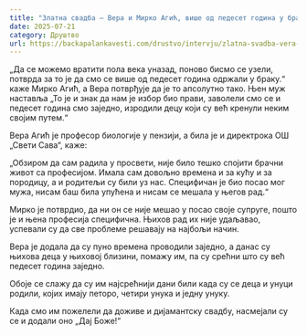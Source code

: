 ```yaml
---
title: "Златна свадба – Вера и Мирко Агић, више од педесет година у браку"
date: 2025-07-21
category: Друштво
url: https://backapalankavesti.com/drustvo/intervju/zlatna-svadba-vera-i-mirko-agic-vise-od-pedeset-godina-u-braku/
---
```


„Да се можемо вратити пола века уназад, поново бисмо се узели, потврда за то је да смо се више од педесет година одржали у браку.“ каже Мирко Агић, а Вера потврђује да је то апсолутно тако. Њен муж наставља „То је и знак да нам је избор био прави, заволели смо се и педесет година смо заједно, изродили децу који су већ кренули неким својим путем.“

Вера Агић је професор биологије у пензији, а била је и директрока ОШ „Свети Сава“, каже:

„Обзиром да сам радила у просвети, није било тешко спојити брачни живот са професијом. Имала сам довољно времена и за кућу и за породицу, а и родитељи су били уз нас. Специфичан је био посао мог мужа, нисам баш била упућена и нисам се мешала у његов рад.“

Мирко је потврдио, да ни он се није мешао у посао своје супруге, пошто је и њена професија специфична. Њихов рад их није удаљавао, успевали су да све проблеме решавају на најбољи начин.

Вера је додала да су пуно времена проводили заједно, а данас су њихова деца у њиховој близини, помажу им, па су срећни што су већ педесет година заједно.

Обоје се слажу да су им најсрећнији дани били када су се деца и унуци родили, којих имају петоро, четири унука и једну унуку.

Када смо им пожелели да доживе и дијамантску свадбу, насмејали су се и додали оно „Дај Боже!“
